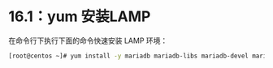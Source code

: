 # 16.1：yum 安装LAMP

在命令行下执行下面的命令快速安装 LAMP 环境：

```bash
[root@centos ~]# yum install -y mariadb mariadb-libs mariadb-devel mariadb-server php php-devel php-mysqlnd php-pdo php-mysql php-common php-bcmath php-xml php-soap php-snmp httpd httpd-tools pcre pcre-devel httpd-devel
```




